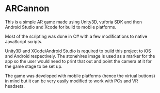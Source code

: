 # ARCannon

This is a simple AR game made using Unity3D, vuforia SDK and then Android Studio and Xcode for build to mobile platforms.

Most of the scripting was done in C# with a few modifications to native JavaScript scripts. 

Unity3D and XCode/Android Studio is required to build this project to iOS and Android respectively. The stonehires image is used as a marker for the app so the user would need to print that out and point the camera at it for the game stage to be set up. 

The game was developed with mobile platforms (hence the virtual buttons) in mind but it can be very easily modified to work with PCs and VR headsets.
